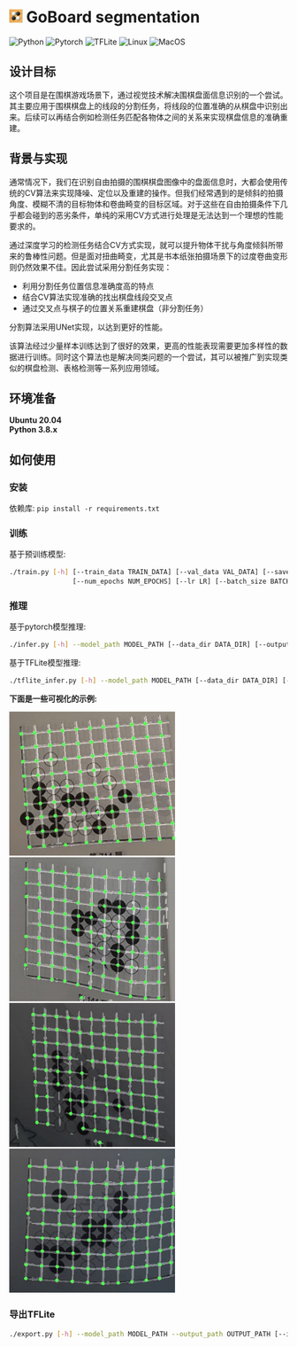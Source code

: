 # <img src="./board.png" width="24" /> GoBoard segmentation
![Python](https://img.shields.io/badge/-Python-blue?style=flat-square&logo=python&logoColor=white)
![Pytorch](https://img.shields.io/badge/-Pytorch-orange?style=flat-square&logo=Pytorch&logoColor=white)
![TFLite](https://img.shields.io/badge/-TFLite-yellow?style=flat-square&logo=tensorflow&logoColor=white)
![Linux](https://img.shields.io/badge/-Linux-orange?style=flat-square&logo=linux&logoColor=white)
![MacOS](https://img.shields.io/badge/-MacOS-black?style=flat-square&logo=apple&logoColor=white)

## 设计目标

这个项目是在围棋游戏场景下，通过视觉技术解决围棋盘面信息识别的一个尝试。其主要应用于围棋棋盘上的线段的分割任务，将线段的位置准确的从棋盘中识别出来。后续可以再结合例如检测任务匹配各物体之间的关系来实现棋盘信息的准确重建。

## 背景与实现

通常情况下，我们在识别自由拍摄的围棋棋盘图像中的盘面信息时，大都会使用传统的CV算法来实现降噪、定位以及重建的操作。但我们经常遇到的是倾斜的拍摄角度、模糊不清的目标物体和卷曲畸变的目标区域。对于这些在自由拍摄条件下几乎都会碰到的恶劣条件，单纯的采用CV方式进行处理是无法达到一个理想的性能要求的。

通过深度学习的检测任务结合CV方式实现，就可以提升物体干扰与角度倾斜所带来的鲁棒性问题。但是面对扭曲畸变，尤其是书本纸张拍摄场景下的过度卷曲变形则仍然效果不佳。因此尝试采用分割任务实现：

- 利用分割任务位置信息准确度高的特点
- 结合CV算法实现准确的找出棋盘线段交叉点
- 通过交叉点与棋子的位置关系重建棋盘（非分割任务）

分割算法采用UNet实现，以达到更好的性能。

该算法经过少量样本训练达到了很好的效果，更高的性能表现需要更加多样性的数据进行训练。同时这个算法也是解决同类问题的一个尝试，其可以被推广到实现类似的棋盘检测、表格检测等一系列应用领域。

## 环境准备
**Ubuntu 20.04**  
**Python 3.8.x**  

## 如何使用
### 安装 
依赖库: 
```pip install -r requirements.txt```

### 训练
基于预训练模型:
```bash
./train.py [-h] [--train_data TRAIN_DATA] [--val_data VAL_DATA] [--save_path SAVE_PATH] [--pretrained_path PRETRAINED_PATH]
                [--num_epochs NUM_EPOCHS] [--lr LR] [--batch_size BATCH_SIZE] [--imgsz IMGSZ]
```

### 推理 
基于pytorch模型推理:
```bash
./infer.py [-h] --model_path MODEL_PATH [--data_dir DATA_DIR] [--output_dir OUTPUT_DIR] [--imgsz IMGSZ]
```

基于TFLite模型推理:
```bash
./tflite_infer.py [-h] --model_path MODEL_PATH [--data_dir DATA_DIR] [--output_dir OUTPUT_DIR] [--imgsz IMGSZ]
```

**下面是一些可视化的示例:**
<p align="left">
    <img src="./images/outputs/intersections_IMG_0661.JPG" width="300" height="260" />
    <img src="./images/outputs/intersections_IMG_0789.JPG" width="300" height="260" />
    <img src="./images/outputs/intersections_IMG_0676.JPG" width="300" height="260" />
    <img src="./images/outputs/intersections_IMG_0684.JPG" width="300" height="260" />
</p>

### 导出TFLite
```bash
./export.py [-h] --model_path MODEL_PATH --output_path OUTPUT_PATH [--imgsz IMGSZ]
```